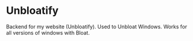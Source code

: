 # Unbloatify
Backend for my website (Unbloatify). Used to Unbloat Windows. Works for all versions of windows with Bloat.
